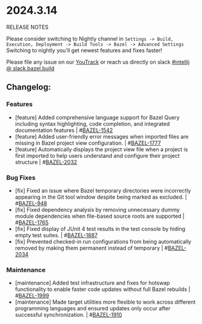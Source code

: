 <!DOCTYPE html> <html lang="en"> <head> <meta charset="UTF-8"> <title>Bazel Plugin 2024.3.14</title> </head> <body> <h1>2024.3.14</h1> <p>RELEASE NOTES</p> <p>Please consider switching to Nightly channel in <code>Settings -> Build, Execution, Deployment -> Build Tools -> Bazel -> Advanced Settings</code><br> Switching to nightly you'll get newest features and fixes faster!</p> <p>Please file any issue on our <a href="https://youtrack.jetbrains.com/issues/BAZEL">YouTrack</a> or reach us directly on slack <a href="https://bazelbuild.slack.com/archives/C025SBYFC4E">#intellij @ slack.bazel.build</a></p> <h2>Changelog:</h2> <h3>Features</h3> <ul> <li>[feature] Added comprehensive language support for Bazel Query including syntax highlighting, code completion, and integrated documentation features | #<a href="https://youtrack.jetbrains.com/issue/BAZEL-1542">BAZEL-1542</a></li> <li>[feature] Added user-friendly error messages when imported files are missing in Bazel project view configuration. | #<a href="https://youtrack.jetbrains.com/issue/BAZEL-1777">BAZEL-1777</a></li> <li>[feature] Automatically displays the project view file when a project is first imported to help users understand and configure their project structure | #<a href="https://youtrack.jetbrains.com/issue/BAZEL-2032">BAZEL-2032</a></li> </ul> <h3>Bug Fixes</h3> <ul> <li>[fix] Fixed an issue where Bazel temporary directories were incorrectly appearing in the Git tool window despite being marked as excluded. | #<a href="https://youtrack.jetbrains.com/issue/BAZEL-948">BAZEL-948</a></li> <li>[fix] Fixed dependency analysis by removing unnecessary dummy module dependencies when file-based source roots are supported | #<a href="https://youtrack.jetbrains.com/issue/BAZEL-1765">BAZEL-1765</a></li> <li>[fix] Fixed display of JUnit 4 test results in the test console by hiding empty test suites. | #<a href="https://youtrack.jetbrains.com/issue/BAZEL-1887">BAZEL-1887</a></li> <li>[fix] Prevented checked-in run configurations from being automatically removed by making them permanent instead of temporary | #<a href="https://youtrack.jetbrains.com/issue/BAZEL-2034">BAZEL-2034</a></li> </ul> <h3>Maintenance</h3> <ul> <li>[maintenance] Added test infrastructure and fixes for hotswap functionality to enable faster code updates without full Bazel rebuilds | #<a href="https://youtrack.jetbrains.com/issue/BAZEL-1999">BAZEL-1999</a></li> <li>[maintenance] Made target utilities more flexible to work across different programming languages and ensured updates only occur after successful synchronization. | #<a href="https://youtrack.jetbrains.com/issue/BAZEL-1910">BAZEL-1910</a></li> </ul> </body> </html>
